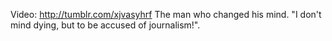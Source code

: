 Video: http://tumblr.com/xjvasyhrf The man who changed his mind. "I don't mind dying, but to be accused of journalism!".
